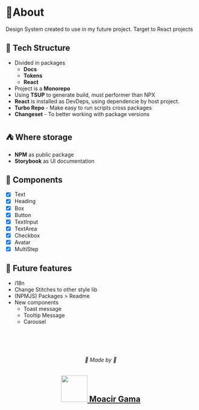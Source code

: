 # 📗About

Design System created to use in my future project.
Target to React projects

## 🔰 Tech Structure

* Divided in packages
    * **Docs**
    * **Tokens**
    * **React**
* Project is a **Monorepo**
* Using **TSUP** to generate build, must performer than NPX
* **React** is installed as DevDeps, using dependencie by host project.
* **Turbo Repo** - Make easy to run scripts cross packages
* **Changeset** - To better working with package versions

## ⛺ Where storage

* **NPM** as public package
* **Storybook** as UI documentation

## 🥗 Components

* [x] Text
* [x] Heading
* [x] Box
* [x] Button
* [x] TextInput
* [x] TextArea
* [x] Checkbox
* [x] Avatar
* [x] MultiStep

## 🏡 Future features

* i18n
* Change Stitches to other style lib
* (NPMJS) Packages > Readme
* New components
    * Toast message
    * Tooltip Message
    * Carousel

<br />
<br />
<br />

<p align=center>
  <h6 align=center>💙 Made by 💙</h6>
  <h2 align=center>
  <a href="https://www.linkedin.com/in/gama-leal">
    <img src="https://img.shields.io/badge/linkedin-%230077B5.svg?style=for-the-badge&logo=linkedin&logoColor=white" width=70>
    Moacir Gama
  </a>
  </h2>
</p>
